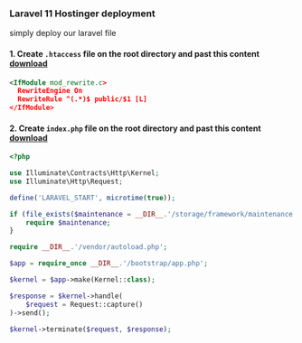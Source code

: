 ### Laravel 11 Hostinger deployment
simply deploy our laravel file
#### 1. Create `.htaccess` file on the root directory and past this content  [download](./source/.htaccess)
```xml
<IfModule mod_rewrite.c>
  RewriteEngine On
  RewriteRule ^(.*)$ public/$1 [L]
</IfModule>
```
#### 2. Create `index.php` file on the root directory and past this content [download](./source/index.php)
```php
<?php

use Illuminate\Contracts\Http\Kernel;
use Illuminate\Http\Request;

define('LARAVEL_START', microtime(true));

if (file_exists($maintenance = __DIR__.'/storage/framework/maintenance.php')) {
    require $maintenance;
}

require __DIR__.'/vendor/autoload.php';

$app = require_once __DIR__.'/bootstrap/app.php';

$kernel = $app->make(Kernel::class);

$response = $kernel->handle(
    $request = Request::capture()
)->send();

$kernel->terminate($request, $response);
```
